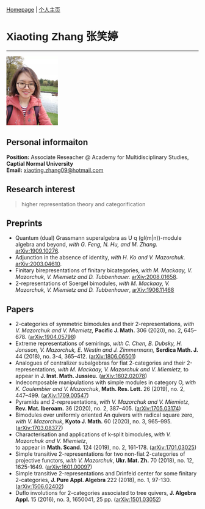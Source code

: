 [Homepage](https://xt-zhang.github.io) | [个人主页](https://xt-zhang.github.io/zxt) 

# <span style="font-family: sans-serif;font-size:12"> Xiaoting Zhang</span> <span style="font-family:STKaiti;font-size:12;font-color:blue">张笑婷 </span> 
---
<img src="https://raw.githubusercontent.com/xt-zhang/xt-zhang.github.io/master/xt.jpg" width="135" />  

## Personal informaiton
**Position:**  Associate Reseacher @ Academy for Multidisciplinary Studies, **Captial Normal University**  <br>
**Email:** [xiaoting.zhang09@hotmail.com]()  <br>   

## Research interest
> higher representation theory and categorification

## Preprints
* Quantum (dual) Grassmann superalgebra as U q (gl(m|n))-module algebra and beyond, _with G. Feng, N. Hu, and M. Zhang._ [arXiv:1909.10276](https://arxiv.org/abs/).
* Adjunction in the absence of identity, _with H. Ko and V. Mazorchuk._ [arXiv:2003.04610](https://arxiv.org/abs/2003.04610).
* Finitary birepresentations of finitary bicategories, _with M. Mackaay, V. Mazorchuk, V. Miemietz and D. Tubbenhauer._ [arXiv:2008.01658](https://arxiv.org/abs/2008.01658).
* 2-representations of Soergel bimodules, _with M. Mackaay, V. Mazorchuk, V. Miemietz and D. Tubbenhauer_, [arXiv:1906.11468](https://arxiv.org/abs/1906.11468)

## Papers
* 2-categories of symmetric bimodules and their 2-representations, _with V. Mazorchuk and V. Miemietz,_  **Pacific J. Math.** 306 (2020), no. 2, 645–678. ([arXiv:1904.05798](https://arxiv.org/abs/1904.05798))
* Extreme representations of semirings, _with C. Chen, B. Dubsky, H. Jonsson, V. Mazorchuk, E. Westin and J. Zimmermann,_  **Serdica Math. J.** 44 (2018), no. 3-4, 365–412. ([arXiv:1806.06501](https://arxiv.org/abs/1806.06501))
* Analogues of centralizer subalgebras for fiat 2-categories and their 2-representations, _with M. Mackaay, V. Mazorchuk and V. Miemietz,_ to appear in **J. Inst. Math. Jussieu.** ([arXiv:1802.02078](https://arxiv.org/abs/1802.02078))
* Indecomposable manipulations with simple modules in category O, _with K. Coulembier and V. Mazorchuk_, **Math. Res. Lett.** 26 (2019), no. 2, 447–499. ([arXiv:1709.00547](https://arxiv.org/abs/1709.00547))
* Pyramids and 2-representations, _with V. Mazorchuk and V. Miemietz_, **Rev. Mat. Iberoam.** 36 (2020), no. 2, 387–405. ([arXiv:1705.03174](https://arxiv.org/abs/1705.03174))
* Bimodules over uniformly oriented An quivers with radical square zero, _with V. Mazorchuk_, **Kyoto J. Math.** 60 (2020), no. 3, 965–995. ([arXiv:1703.08377](https://arxiv.org/abs/1703.08377))
* Characterisation and applications of k-split bimodules, _with V. Mazorchuk and V. Miemietz_, <br> to appear in **Math. Scand.** 124 (2019), no. 2, 161-178. ([arXiv:1701.03025](https://arxiv.org/abs/1701.03025))
* Simple transitive 2-representations for two non-fiat 2-categories of projective functors, _with V. Mazorchuk_, **Ukr. Mat. Zh.** 70 (2018), no. 12, 1625-1649. ([arXiv:1601.00097](http://arxiv.org/abs/1601.00097))
* Simple transitive 2-representations and Drinfeld center for some finitary 2-categories, **J. Pure Appl. Algebra** 222 (2018), no. 1, 97-130. ([arXiv:1506.02402](http://arxiv.org/abs/1506.02402))
* Duflo involutions for 2-categories associated to tree quivers, **J. Algebra Appl.** 15 (2016), no. 3, 1650041, 25 pp. ([arXiv:1501.03052](http://arxiv.org/abs/1501.03052))
